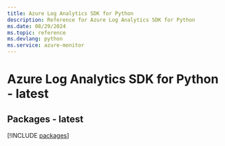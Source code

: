 ```yaml
---
title: Azure Log Analytics SDK for Python
description: Reference for Azure Log Analytics SDK for Python
ms.date: 08/29/2024
ms.topic: reference
ms.devlang: python
ms.service: azure-monitor
---
```

# Azure Log Analytics SDK for Python - latest
## Packages - latest
[!INCLUDE [packages](log-analytics-index.md)]